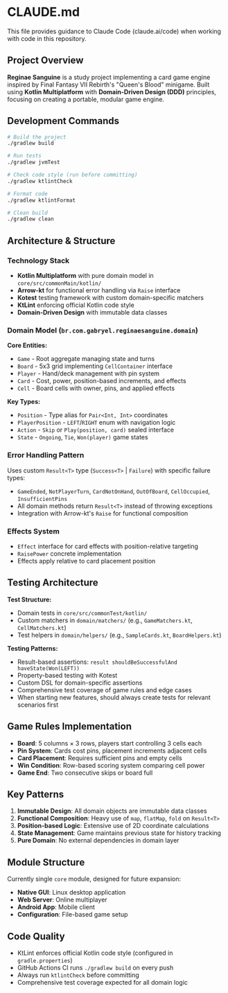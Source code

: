 # CLAUDE.md

This file provides guidance to Claude Code (claude.ai/code) when working with code in this repository.

## Project Overview

**Reginae Sanguine** is a study project implementing a card game engine inspired by Final Fantasy VII Rebirth's "Queen's Blood" minigame. Built using **Kotlin Multiplatform** with **Domain-Driven Design (DDD)** principles, focusing on creating a portable, modular game engine.

## Development Commands

```bash
# Build the project
./gradlew build

# Run tests
./gradlew jvmTest

# Check code style (run before committing)
./gradlew ktlintCheck

# Format code
./gradlew ktlintFormat

# Clean build
./gradlew clean
```

## Architecture & Structure

### Technology Stack
- **Kotlin Multiplatform** with pure domain model in `core/src/commonMain/kotlin/`
- **Arrow-kt** for functional error handling via `Raise` interface
- **Kotest** testing framework with custom domain-specific matchers
- **KtLint** enforcing official Kotlin code style
- **Domain-Driven Design** with immutable data classes

### Domain Model (`br.com.gabryel.reginaesanguine.domain`)

**Core Entities:**
- `Game` - Root aggregate managing state and turns
- `Board` - 5x3 grid implementing `CellContainer` interface  
- `Player` - Hand/deck management with pin system
- `Card` - Cost, power, position-based increments, and effects
- `Cell` - Board cells with owner, pins, and applied effects

**Key Types:**
- `Position` - Type alias for `Pair<Int, Int>` coordinates
- `PlayerPosition` - `LEFT`/`RIGHT` enum with navigation logic
- `Action` - `Skip` or `Play(position, card)` sealed interface
- `State` - `Ongoing`, `Tie`, `Won(player)` game states

### Error Handling Pattern
Uses custom `Result<T>` type (`Success<T>` | `Failure`) with specific failure types:
- `GameEnded`, `NotPlayerTurn`, `CardNotOnHand`, `OutOfBoard`, `CellOccupied`, `InsufficientPins`
- All domain methods return `Result<T>` instead of throwing exceptions
- Integration with Arrow-kt's `Raise` for functional composition

### Effects System
- `Effect` interface for card effects with position-relative targeting
- `RaisePower` concrete implementation
- Effects apply relative to card placement position

## Testing Architecture

**Test Structure:**
- Domain tests in `core/src/commonTest/kotlin/`
- Custom matchers in `domain/matchers/` (e.g., `GameMatchers.kt`, `CellMatchers.kt`)
- Test helpers in `domain/helpers/` (e.g., `SampleCards.kt`, `BoardHelpers.kt`)

**Testing Patterns:**
- Result-based assertions: `result shouldBeSuccessfulAnd haveState(Won(LEFT))`
- Property-based testing with Kotest
- Custom DSL for domain-specific assertions
- Comprehensive test coverage of game rules and edge cases
- When starting new features, should always create tests for relevant scenarios first

## Game Rules Implementation

- **Board**: 5 columns × 3 rows, players start controlling 3 cells each
- **Pin System**: Cards cost pins, placement increments adjacent cells
- **Card Placement**: Requires sufficient pins and empty cells
- **Win Condition**: Row-based scoring system comparing cell power
- **Game End**: Two consecutive skips or board full

## Key Patterns

1. **Immutable Design**: All domain objects are immutable data classes
2. **Functional Composition**: Heavy use of `map`, `flatMap`, `fold` on `Result<T>`
3. **Position-based Logic**: Extensive use of 2D coordinate calculations
4. **State Management**: Game maintains previous state for history tracking
5. **Pure Domain**: No external dependencies in domain layer

## Module Structure

Currently single `core` module, designed for future expansion:
- **Native GUI**: Linux desktop application
- **Web Server**: Online multiplayer 
- **Android App**: Mobile client
- **Configuration**: File-based game setup

## Code Quality

- KtLint enforces official Kotlin code style (configured in `gradle.properties`)
- GitHub Actions CI runs `./gradlew build` on every push
- Always run `ktlintCheck` before committing
- Comprehensive test coverage expected for all domain logic